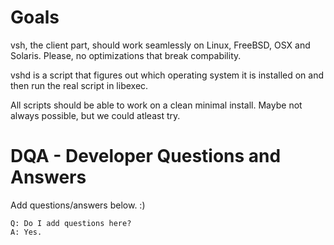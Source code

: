 # Goals

vsh, the client part, should work seamlessly on Linux, FreeBSD, OSX and Solaris. Please, no optimizations that break compability.

vshd is a script that figures out which operating system it is installed on and then run the real script in libexec.

All scripts should be able to work on a clean minimal install. Maybe not always possible, but we could atleast try.

# DQA - Developer Questions and Answers

Add questions/answers below. :)

    Q: Do I add questions here?
    A: Yes.
